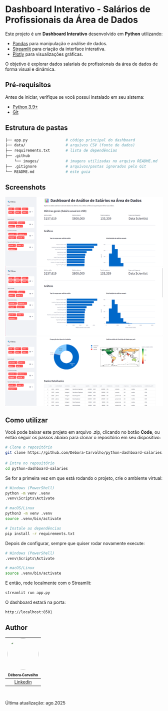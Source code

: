 # Dashboard Interativo - Salários de Profissionais da Área de Dados

Este projeto é um **Dashboard Interativo** desenvolvido em **Python** utilizando:
- [Pandas](https://pandas.pydata.org/) para manipulação e análise de dados.
- [Streamlit](https://streamlit.io/) para criação da interface interativa.
- [Plotly](https://plotly.com/python/) para visualizações gráficas.

O objetivo é explorar dados salariais de profissionais da área de dados de forma visual e dinâmica.

## Pré-requisitos

Antes de iniciar, verifique se você possui instalado em seu sistema:
- [Python 3.9+](https://www.python.org/downloads/)
- [Git](https://git-scm.com/)

## Estrutura de pastas
```bash
├── app.py                 # código principal do dashboard
├── data/                  # arquivos CSV (fonte de dados) 
├── requirements.txt       # lista de dependências
├── .github
    └── images/            # imagens utilizadas no arquivo README.md 
├── .gitignore             # arquivos/pastas ignorados pelo Git
└── README.md              # este guia
```

## Screenshots
![Screenshot 1 - Filtros e cabeçalho](.github/images/dashboard1.png)
![Screenshot 2](.github/images/dashboard2.png)
![Screenshot 3](.github/images/dashboard3.png)

## Como utilizar

Você pode baixar este projeto em arquivo .zip, clicando no botão <b>Code</b>, ou então seguir os passos abaixo para clonar o repositório em seu dispositivo:

```bash
# Clone o repositório 
git clone https://github.com/Debora-Carvalho/python-dashboard-salaries.git

# Entre no repositório
cd python-dashboard-salaries
```

Se for a primeira vez em que está rodando o projeto, crie o ambiente virtual:
```bash
# Windows (PowerShell)
python -m venv .venv
.venv\Scripts\Activate
```

```bash
# macOS/Linux
python3 -m venv .venv
source .venv/bin/activate
```

```bash
# Instale as dependências
pip install -r requirements.txt
```

Depois de configurar, sempre que quiser rodar novamente execute:

```bash
# Windows (PowerShell)
.venv\Scripts\Activate
```

```bash
# macOS/Linux
source .venv/bin/activate
```

E então, rode localmente com o Streamlit:
```bash
streamlit run app.py
```

O dashboard estará na porta:
```bash
http://localhost:8501
```

## Author

| [<img src="https://avatars2.githubusercontent.com/u/104103793?v=4" style="width: 100px; height: 100px; border-radius: 50%;"><br><sub>Débora Carvalho</sub>](https://github.com/Debora-Carvalho) |
| :---------------------------------------------------------------------------------------------------------------------------------------: |
|                                            [Linkedin](www.linkedin.com/in/debora-vieira-carvalho-45a478205)                                             |

<br />

Última atualização: ago.2025